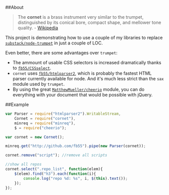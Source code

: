 ##About

> The __cornet__ is a brass instrument very similar to the trumpet, distinguished by its conical bore, compact shape, and mellower tone quality. - [Wikipedia](http://en.wikipedia.org/wiki/Cornet)

This project is demonstrating how to use a couple of my libraries to replace [`substack/node-trumpet`](https://github.com/substack/node-trumpet) in just a couple of LOC.

Even better, there are some advantages over `trumpet`:

* The ammount of usable CSS selectors is increased dramatically thanks to [`fb55/CSSselect`](https://github.com/fb55/CSSselect).
* `cornet` uses [`fb55/htmlparser2`](https://github.com/fb55/CSSselect), which is probably the fastest HTML parser currently available for node. And it's much less strict than the `sax` module used by `trumpet`.
* By using the great [`MatthewMueller/cheerio`](https://github.com/MatthewMueller/cheerio) module, you can do everything with your document that would be possible with jQuery.

##Example

```js
var Parser = require("htmlparser2").WritableStream,
    Cornet = require("cornet"),
    minreq = require("minreq"),
    $ = require("cheerio");

var cornet = new Cornet();

minreq.get("http://github.com/fb55").pipe(new Parser(cornet));

cornet.remove("script"); //remove all scripts

//show all repos
cornet.select(".repo_list", function(elem){
	$(elem).find("h3").each(function(i){
		console.log("repo %d: %s", i, $(this).text());
	});
});
```